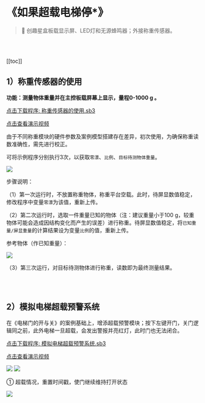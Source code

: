 # 《如果超载电梯停*》

> 🧰 创趣星盒板载显示屏、LED灯和无源蜂鸣器；外接称重传感器。

<br><br>

[[toc]]

## 1）称重传感器的使用

**功能：测量物体重量并在主控板载屏幕上显示，量程0-1000 g 。**

<a href="/tutorial/starbox_collection/sb3/06/称重传感器的使用.sb3">点击下载程序: 称重传感器的使用.sb3</a>

<a href="https://www.cfunworld.com" target="_blank">点击查看演示视频</a>

由于不同称重模块的硬件参数及案例模型搭建存在差异，初次使用，为确保称重读数准确性，需先进行校正。

可将示例程序分别执行3次，以获取`零漂`、`比例`、`目标待测物体重量`。

<img src="/images/06/称重传感器的使用.png">

步骤说明：

（1）第一次运行时，不放置称重物体，称重平台空载。此时，待屏显数值稳定，修改程序中变量`零漂`为该值，重新上传。

（2）第二次运行时，选取一件重量已知的物体（注：建议重量小于100 g，较重物体可能会造成因结构变化而产生的误差）进行称重。待屏显数值稳定，将`已知重量/屏显重量`的计算结果设为变量`比例`的值，重新上传。

参考物体（作已知重量）：

<img src="/images/06/参考物体重量.png">

（3）第三次运行，对目标待测物体进行称重，读数即为最终测量结果。

<br>
<br>

## 2）模拟电梯超载预警系统

在《电梯门的开与关》的案例基础上，增添超载预警模块；按下左键开门，关门逻辑同之前，此外电梯一旦超载，会发出警报并亮红灯，此时门也无法闭合。

<a href="/tutorial/starbox_collection/sb3/06/模拟电梯超载预警系统.sb3">点击下载程序: 模拟电梯超载预警系统.sb3</a>

<a href="https://www.cfunworld.com" target="_blank">点击查看演示视频</a>

<img src="/images/06/模拟电梯超载预警系统1.png">

<img src="/images/06/模拟电梯超载预警系统2.png">

① 超载情况，重置时间戳，使门继续维持打开状态

<img src="/images/06/模拟电梯超载预警系统3.png">